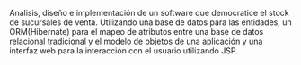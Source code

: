 Análisis, diseño e implementación de un software que democratice el stock de sucursales de venta. Utilizando una base de datos para las entidades, un
ORM(Hibernate) para el mapeo de atributos entre una base de datos relacional tradicional y el modelo de objetos de una aplicación y una interfaz web 
para la interacción con el usuario utilizando JSP.
